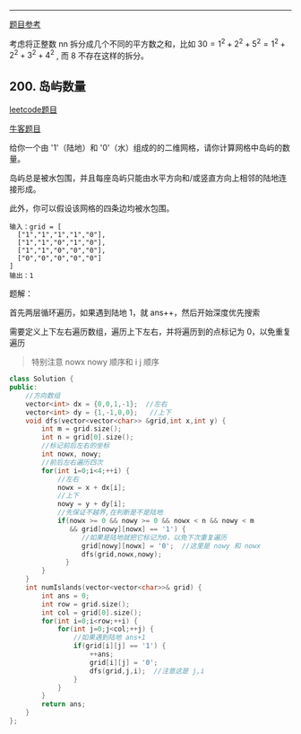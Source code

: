 
-------

[题目参考](https://blog.csdn.net/dianshu1593/article/details/101523861?utm_medium=distribute.pc_relevant_t0.none-task-blog-2%7Edefault%7EBlogCommendFromMachineLearnPai2%7Edefault-1.essearch_pc_relevant&depth_1-utm_source=distribute.pc_relevant_t0.none-task-blog-2%7Edefault%7EBlogCommendFromMachineLearnPai2%7Edefault-1.essearch_pc_relevant)

考虑将正整数 nn 拆分成几个不同的平方数之和，比如 $30 = 1^2 + 2^2 + 5^2 = 1^2 + 2^2 + 3^2 + 4^2$ , 而 8 不存在这样的拆分。


## 200. 岛屿数量

[leetcode题目](https://leetcode-cn.com/problems/number-of-islands/)


[牛客题目](https://www.nowcoder.com/practice/0c9664d1554e466aa107d899418e814e?tpId=188&&tqId=38590&rp=1&ru=/activity/oj&qru=/ta/job-code-high-week/question-ranking)


给你一个由 '1'（陆地）和 '0'（水）组成的的二维网格，请你计算网格中岛屿的数量。

岛屿总是被水包围，并且每座岛屿只能由水平方向和/或竖直方向上相邻的陆地连接形成。

此外，你可以假设该网格的四条边均被水包围。

```
输入：grid = [
  ["1","1","1","1","0"],
  ["1","1","0","1","0"],
  ["1","1","0","0","0"],
  ["0","0","0","0","0"]
]
输出：1
```

题解：

首先两层循环遍历，如果遇到陆地 1，就 ans++，然后开始深度优先搜索

需要定义上下左右遍历数组，遍历上下左右，并将遍历到的点标记为 0，以免重复遍历


> 特别注意 nowx nowy 顺序和 i j 顺序

```cpp
class Solution {
public:
    //方向数组
    vector<int> dx = {0,0,1,-1};  //左右
    vector<int> dy = {1,-1,0,0};   //上下
    void dfs(vector<vector<char>> &grid,int x,int y) {
        int m = grid.size();
        int n = grid[0].size();
        //标记前后左右的坐标
        int nowx, nowy;
        //前后左右遍历四次
        for(int i=0;i<4;++i) {
            //左右
            nowx = x + dx[i];
            //上下
            nowy = y + dy[i];
            //先保证不越界,在判断是不是陆地
            if(nowx >= 0 && nowy >= 0 && nowx < n && nowy < m 
               && grid[nowy][nowx] == '1') {
                  //如果是陆地就把它标记为0，以免下次重复遍历
                  grid[nowy][nowx] = '0';  //这里是 nowy 和 nowx
                  dfs(grid,nowx,nowy);
              }
        }
    }
    int numIslands(vector<vector<char>>& grid) {
        int ans = 0;
        int row = grid.size();
        int col = grid[0].size();
        for(int i=0;i<row;++i) {
            for(int j=0;j<col;++j) {
                //如果遇到陆地 ans+1
                if(grid[i][j] == '1') {
                    ++ans;
                    grid[i][j] = '0';
                    dfs(grid,j,i);  //注意这是 j,i
                }
            }
        }
        return ans;
    }
};
```

